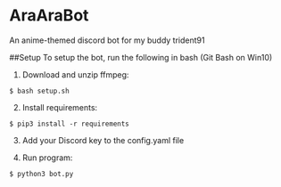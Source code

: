 # AraAraBot
 
An anime-themed discord bot for my buddy trident91

##Setup
To setup the bot, run the following in bash (Git Bash on Win10)

1) Download and unzip ffmpeg:
```shell
$ bash setup.sh
```
2) Install requirements:
```shell
$ pip3 install -r requirements
```
3) Add your Discord key to the config.yaml file 
   

4) Run program:
```shell
$ python3 bot.py
```
